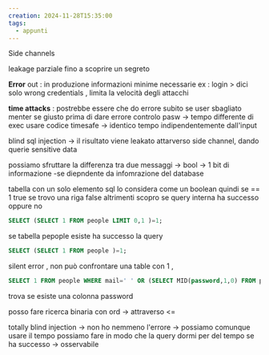 ```yaml
---
creation: 2024-11-28T15:35:00
tags:
  - appunti
---
```

Side channels

leakage parziale fino a scoprire un segreto

**Error** out : in produzione informazioni minime necessarie
ex : login > dici solo wrong credentials , limita la velocità degli attacchi 

**time attacks** : postrebbe essere che do errore subito se user sbagliato menter se giusto prima di dare errore controlo pasw -> tempo differente di exec 
usare codice timesafe -> identico tempo indipendentemente dall'input

blind sql injection -> il risultato viene leakato attarverso side channel, dando querie sensitive data

possiamo sfruttare la differenza tra due messaggi -> bool -> 1 bit di informazione -se diepndente da infomrazione del database 

tabella con un solo elemento sql lo considera come un boolean quindi se == 1 true se trovo una riga false altrimenti scopro se query interna ha successo oppure no 

```sql
SELECT (SELECT 1 FROM people LIMIT 0,1 )=1;
```
se tabella pepople esiste ha successo la query 

```sql
SELECT (SELECT 1 FROM people )=1;
```
silent error , non può confrontare una table con 1 ,

```sql
SELECT 1 FROM people WHERE mail=' ' OR (SELECT MID(password,1,0) FROM people LIMIT 0,1)='' # a , b etcc se non crasha so che la lettera è corretta 
```
trova se esiste una colonna password

posso fare ricerca binaria con ord -> attraverso <=

totally blind injection -> non ho nemmeno l'errore -> possiamo comunque usare il tempo possiamo fare in modo che la query dormi per del tempo se ha successo -> osservabile 